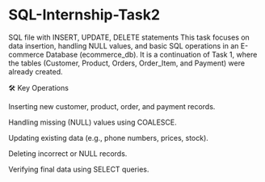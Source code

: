 # SQL-Internship-Task2
SQL file with INSERT, UPDATE, DELETE statements
This task focuses on data insertion, handling NULL values, and basic SQL operations in an E-commerce Database (ecommerce_db).
It is a continuation of Task 1, where the tables (Customer, Product, Orders, Order_Item, and Payment) were already created.

🛠️ Key Operations

Inserting new customer, product, order, and payment records.

Handling missing (NULL) values using COALESCE.

Updating existing data (e.g., phone numbers, prices, stock).

Deleting incorrect or NULL records.

Verifying final data using SELECT queries.
